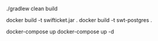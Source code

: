 ./gradlew clean build

docker build -t swifticket.jar .
docker build -t swt-postgres .

docker-compose up
docker-compose up -d
